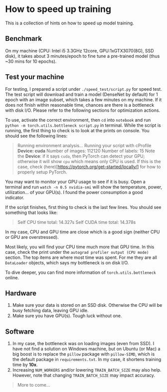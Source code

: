 # How to speed up training
This is a collection of hints on how to speed up model training.

## Benchmark
On my machine (CPU: Intel i5 3.3GHz 12core, GPU:1xGTX3070(8G), SSD disk), it takes about 3 minutes/epoch to fine tune a pre-trained model (thus ~30 mins for 10 epochs).

## Test your machine
For testing, I prepared a script under `./speed_test/script.py` for speed test. The test script will download and train a model (DenseNet by default) for 1 epoch with an image subset, which takes a few minutes on my machine. If it does not finish within reasonable time, chances are there is a bottleneck with disk I/O. Please refer to the following sections for optimization actions.

To use, activate the correct environment, then `cd` into `notebook` and run `python -m torch.utils.bottleneck script.py` in terminal. While the script is running, the first thing to check is to look at the prints on console. You should see the following lines:
> Running environment analysis...
> Running your script with cProfile
> **Device: cuda**
> Number of images: 112120
> Number of labels: 15
Note the **Device**: if it says `cuda`, then PyTorch can detect your GPU; otherwise it will show `cpu` which means only CPU is used. If this is the case, check (here)[https://pytorch.org/get-started/locally/] for how to properly setup PyTorch.

You may want to monitor your GPU usage to see if it is busy. Open a terminal and run `watch -n 0.5 nvidia-smi` will show the temperature, power, utilization... of your GPU(s). I found the power consumption a good indicator.

If the script finishes, first thing to check is the last few lines. You should see something that looks like:
> Self CPU time total: 14.327s
> Self CUDA time total: 14.378s

In my case, CPU and GPU time are close which is a good sign (neither CPU or GPU are overstressed).

Most likely, you will find your CPU time much more that GPU time. In this case, check the print under the `autograd profiler output (CPU mode)` section. The top items are where most time was spent. For me they are all `DataLoader` objects, which says my bottleneck is on disk I/O.

To dive deeper, you can find more information of `torch.utils.bottleneck` online.

## Hardware
1. Make sure your data is stored on an SSD disk. Otherwise the CPU will be busy fetching data, leaving GPU idle.
2. Make sure you have GPU(s). Tough luck without one.

## Software
1. In my case, the bottleneck was on loading images (even from SSD). I have not find a solution on Windows machine, but on Ubuntu (or Mac) a big boost is to replace the `pillow` package with `pillow-SIMD`, which is the default package in `requirements.txt`. In my case, it shortens training time by **10x**.
2. Increasing `NUM_WORKERS` and/or lowering `TRAIN_BATCH_SIZE` may also help. However, note that changing `TRAIN_BATCH_SIZE` may impact accuracy.


> More to come...